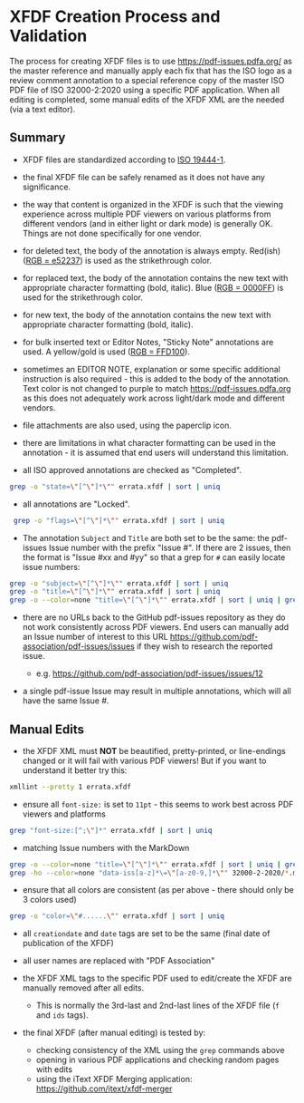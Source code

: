 # XFDF Creation Process and Validation

The process for creating XFDF files is to use https://pdf-issues.pdfa.org/ as the master reference and manually apply each fix that has the ISO logo as a review comment annotation to a special reference copy of the master ISO PDF file of ISO 32000-2:2020 using a specific PDF application. When all editing is completed, some manual edits of the XFDF XML are the needed (via a text editor).

## Summary

* XFDF files are standardized according to [ISO 19444-1](https://www.pdfa.org/resource/iso-19444-xfdf/).

* the final XFDF file can be safely renamed as it does not have any significance.

* the way that content is organized in the XFDF is such that the viewing experience across multiple PDF viewers on various platforms from different vendors (and in either light or dark mode) is generally OK. Things are not done specifically for one vendor.  

* for deleted text, the body of the annotation is always empty. Red(ish) ([RGB = e52237](https://www.color-hex.com/color/e52237)) is used as the strikethrough color.

* for replaced text, the body of the annotation contains the new text with appropriate character formatting (bold, italic). Blue ([RGB = 0000FF](https://www.color-hex.com/color/0000FF)) is used for the strikethrough color.

* for new text, the body of the annotation contains the new text with appropriate character formatting (bold, italic).

* for bulk inserted text or Editor Notes, "Sticky Note" annotations are used. A yellow/gold is used ([RGB = FFD100](https://www.color-hex.com/color/ffd100)).

* sometimes an EDITOR NOTE, explanation or some specific additional instruction is also required - this is added to the body of the annotation. Text color is not changed to purple to match https://pdf-issues.pdfa.org as this does not adequately work across light/dark mode and different vendors.

* file attachments are also used, using the paperclip icon.

* there are limitations in what character formatting can be used in the annotation - it is assumed that end users will understand this limitation.

* all ISO approved annotations are checked as "Completed".

```bash
grep -o "state=\"[^\"]*\"" errata.xfdf | sort | uniq
```

* all annotations are "Locked".

```bash
 grep -o "flags=\"[^\"]*\"" errata.xfdf | sort | uniq
 ```

* The annotation `Subject` and `Title` are both set to be the same: the pdf-issues Issue number with the prefix "Issue #". If there are 2 issues, then the format is "Issue #xx and #yy" so that a grep for `#` can easily locate issue numbers:

```bash
grep -o "subject=\"[^\"]*\"" errata.xfdf | sort | uniq
grep -o "title=\"[^\"]*\"" errata.xfdf | sort | uniq
grep -o --color=none "title=\"[^\"]*\"" errata.xfdf | sort | uniq | grep --color=none -Po "(?<=\#)[0-9]*" | sort -n
```

* there are no URLs back to the GitHub pdf-issues repository as they do not work consistently across PDF viewers. End users can manually add an Issue number of interest to this URL https://github.com/pdf-association/pdf-issues/issues if they wish to research the reported issue.
    - e.g. https://github.com/pdf-association/pdf-issues/issues/12

* a single pdf-issue Issue may result in multiple annotations, which will all have the same Issue #.

## Manual Edits

* the XFDF XML must **NOT** be beautified, pretty-printed, or line-endings changed or it will fail with various PDF viewers! But if you want to understand it better try this:

```bash
xmllint --pretty 1 errata.xfdf
```

* ensure all `font-size:` is set to `11pt` - this seems to work best across PDF viewers and platforms

```bash
grep "font-size:[^;\"]*" errata.xfdf | sort | uniq
```

* matching Issue numbers with the MarkDown

```bash
grep -o --color=none "title=\"[^\"]*\"" errata.xfdf | sort | uniq | grep --color=none -Po "(?<=\#)[0-9]*" | sort -n
grep -ho --color=none "data-iss[a-z]*\=\"[a-z0-9,]*\"" 32000-2-2020/*.md | sort | uniq | grep -o --color=none "[0-9,]*"
```

* ensure that all colors are consistent (as per above - there should only be 3 colors used)

```bash
grep -o "color=\"#......\"" errata.xfdf | sort | uniq
```

* all `creationdate` and `date` tags are set to be the same (final date of publication of the XFDF)

* all user names are replaced with "PDF Association"

* the XFDF XML tags to the specific PDF used to edit/create the XFDF are manually removed after all edits.
    - This is normally the 3rd-last and 2nd-last lines of the XFDF file (`f` and `ids` tags).

* the final XFDF (after manual editing) is tested by:
    - checking consistency of the XML using the `grep` commands above
    - opening in various PDF applications and checking random pages with edits
    - using the iText XFDF Merging application: https://github.com/itext/xfdf-merger
